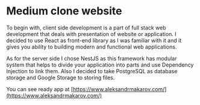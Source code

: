 # Medium clone website

To begin with, client side development is a part of full stack web development that deals with presentation of website or application. I decided to use React as front-end library as I was familiar with it and it gives you ability to building modern and functional web applications.

As for the server side I chose NestJS as this framework has modular system that helps to divide your application into parts and use Dependency Injection to link them. Also I decided to take PostgreSQL as database storage and Google Storage to storing files.

You can see ready app at [https://www.aleksandrmakarov.com/](https://www.aleksandrmakarov.com/)

